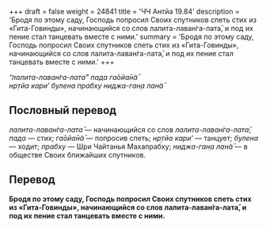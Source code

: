 +++
draft = false
weight = 24841
title = 'ЧЧ Антйа 19.84'
description = 'Бродя по этому саду, Господь попросил Своих спутников спеть стих из «Гита-Говинды», начинающийся со слов лалита-лаван̇га-лата̄, и под их пение стал танцевать вместе с ними.'
summary = 'Бродя по этому саду, Господь попросил Своих спутников спеть стих из «Гита-Говинды», начинающийся со слов лалита-лаван̇га-лата̄, и под их пение стал танцевать вместе с ними.'
+++

_“лалита-лаван̇га-лата̄” пада га̄ойа̄н̃а̄  
нр̣тйа кари’ булена прабху ниджа-ган̣а лан̃а̄_

## Пословный перевод

_лалита_\-_лаван̇га_\-_лата̄_ — начинающийся со слов _лалита_\-_лаван̇га-лата̄_; _пада_ — стих; _га̄ойа̄н̃а̄_ — попросив спеть; _нр̣тйа_ _кари’_ — танцует; _булена_ — ходит; _прабху_ — Шри Чайтанья Махапрабху; _ниджа_\-_ган̣а_ _лан̃а̄_ — в обществе Своих ближайших спутников.

## Перевод

**Бродя по этому саду, Господь попросил Своих спутников спеть стих из «Гита-Говинды», начинающийся со слов лалита-лаван̇га-лата̄, и под их пение стал танцевать вместе с ними.**
